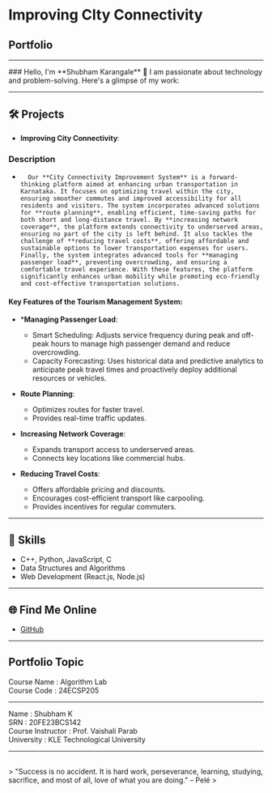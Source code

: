 # **Improving CIty Connectivity**

## **Portfolio**
<hr>
### Hello, I'm **Shubham Karangale** 👋
I am passionate about technology and problem-solving. Here's a glimpse of my work:

<hr>

## 🛠️ **Projects**
- **Improving City Connectivity**: 

### Description
-       Our **City Connectivity Improvement System** is a forward-thinking platform aimed at enhancing urban transportation in Karnataka. It focuses on optimizing travel within the city, ensuring smoother commutes and improved accessibility for all residents and visitors. The system incorporates advanced solutions for **route planning**, enabling efficient, time-saving paths for both short and long-distance travel. By **increasing network coverage**, the platform extends connectivity to underserved areas, ensuring no part of the city is left behind. It also tackles the challenge of **reducing travel costs**, offering affordable and sustainable options to lower transportation expenses for users. Finally, the system integrates advanced tools for **managing passenger load**, preventing overcrowding, and ensuring a comfortable travel experience. With these features, the platform significantly enhances urban mobility while promoting eco-friendly and cost-effective transportation solutions.


#### Key Features of the Tourism Management System:  
- ***Managing Passenger Load**:  
  - Smart Scheduling: Adjusts service frequency during peak and off-peak hours to manage high passenger demand and reduce overcrowding.
  - Capacity Forecasting: Uses historical data and predictive analytics to anticipate peak travel times and proactively deploy additional resources or vehicles.

- **Route Planning**:  
  - Optimizes routes for faster travel.
  - Provides real-time traffic updates.

- **Increasing Network Coverage**:  
  - Expands transport access to underserved areas.
  - Connects key locations like commercial hubs.  

- **Reducing Travel Costs**:  
  - Offers affordable pricing and discounts.
  - Encourages cost-efficient transport like carpooling.
  - Provides incentives for regular commuters.  

<hr>

## 🚀 **Skills**
- C++, Python, JavaScript, C
- Data Structures and Algorithms
- Web Development (React.js, Node.js)

<hr>

## 🌐 **Find Me Online**
- [GitHub](https://github.com/Shubham2414)

<hr>

## **Portfolio Topic**

<dl>
<dt>Course Name       : Algorithm Lab</dt>
<dt>Course Code       : 24ECSP205</dt>
<hr>
<dt>Name              : Shubham K</dt>
<dt>SRN               : 20FE23BCS142</dt>
<dt>Course Instructor : Prof. Vaishali Parab</dt>
<dt>University        : KLE Technological University</dt>
</dl>

<hr>

<br> 
> "Success is no accident. It is hard work, perseverance, learning, studying, sacrifice, and most of all, love of what you are doing." – Pelé
>
